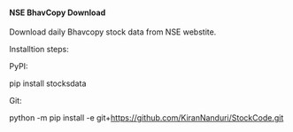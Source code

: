 #### NSE BhavCopy Download

Download daily Bhavcopy stock data from NSE webstite.

Installtion steps:

PyPI:

pip install stocksdata

Git:

python -m pip install -e git+https://github.com/KiranNanduri/StockCode.git
